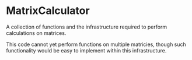 # MatrixCalculator
A collection of functions and the infrastructure required to perform calculations on matrices.

This code cannot yet perform functions on multiple matricies, though such functionality would be easy to implement within this infrastructure.
